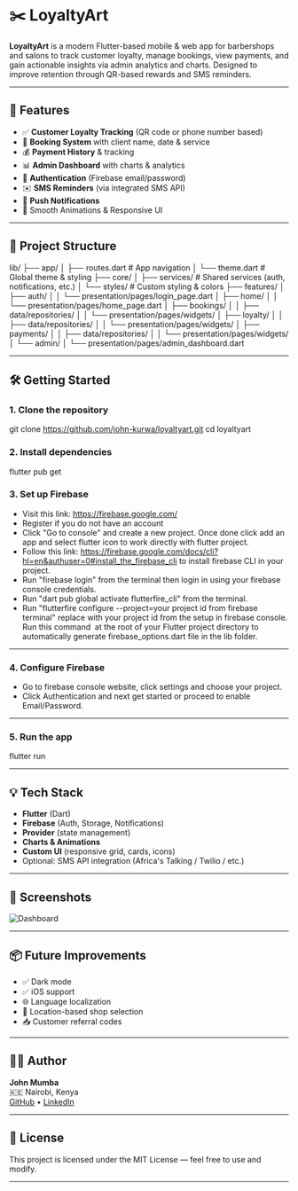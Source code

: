 # ✂️ LoyaltyArt

**LoyaltyArt** is a modern Flutter-based mobile & web app for barbershops and salons to track customer loyalty, manage bookings, view payments, and gain actionable insights via admin analytics and charts. Designed to improve retention through QR-based rewards and SMS reminders.

---

## 🚀 Features

- ✅ **Customer Loyalty Tracking** (QR code or phone number based)
- 📆 **Booking System** with client name, date & service
- 💰 **Payment History** & tracking
- 📊 **Admin Dashboard** with charts & analytics
- 🔐 **Authentication** (Firebase email/password)
- ✉️ **SMS Reminders** (via integrated SMS API)
- 🔔 **Push Notifications**
- 🎨 Smooth Animations & Responsive UI

---

## 📁 Project Structure

lib/
├── app/
│   ├── routes.dart           # App navigation
│   └── theme.dart            # Global theme & styling
├── core/
│   ├── services/             # Shared services (auth, notifications, etc.)
│   └── styles/               # Custom styling & colors
├── features/
│   ├── auth/
│   │   └── presentation/pages/login_page.dart
│   ├── home/
│   │   └── presentation/pages/home_page.dart
│   ├── bookings/
│   │   ├── data/repositories/
│   │   └── presentation/pages/widgets/
│   ├── loyalty/
│   │   ├── data/repositories/
│   │   └── presentation/pages/widgets/
│   ├── payments/
│   │   ├── data/repositories/
│   │   └── presentation/pages/widgets/
│   └── admin/
│       └── presentation/pages/admin_dashboard.dart

---

## 🛠️ Getting Started

### 1. Clone the repository
git clone https://github.com/john-kurwa/loyaltyart.git
cd loyaltyart

### 2. Install dependencies

flutter pub get

### 3. Set up Firebase
- Visit this link: https://firebase.google.com/
- Register if you do not have an account
- Click "Go to console" and create a new project. Once done click add an app and select flutter icon to work directly with flutter project.
- Follow this link: https://firebase.google.com/docs/cli?hl=en&authuser=0#install_the_firebase_cli to install firebase CLI in your project.
- Run "firebase login" from the terminal then login in using your firebase console credentials.
- Run "dart pub global activate flutterfire_cli" from the terminal.
- Run "flutterfire configure --project=your project id from firebase terminal" replace with your project id from the setup in firebase console. Run this command  at the root of your       Flutter project directory to automatically generate firebase_options.dart file in the lib folder. 
---

### 4. Configure Firebase

- Go to firebase console website, click settings and choose your project.
- Click Authentication and next get started or proceed to enable Email/Password.

---

### 5. Run the app

flutter run

---

## 💡 Tech Stack

- **Flutter** (Dart)
- **Firebase** (Auth, Storage, Notifications)
- **Provider** (state management)
- **Charts & Animations**
- **Custom UI** (responsive grid, cards, icons)
- Optional: SMS API integration (Africa's Talking / Twilio / etc.)

---

## 📸 Screenshots

![Dashboard](assets/screens/dashboard.png)

---

## 📦 Future Improvements

- ✅ Dark mode
- ✅ iOS support
- 🌐 Language localization
- 📍 Location-based shop selection
- 📥 Customer referral codes

---

## 👨‍💻 Author

**John Mumba**  
🇰🇪 Nairobi, Kenya  
[GitHub](https://github.com/John-Kurwa) • [LinkedIn](www.linkedin.com/in/john-kurwa60) 

---

## 📝 License

This project is licensed under the MIT License — feel free to use and modify.

---



